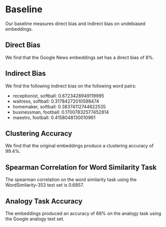 # Baseline
Our baseline measures direct bias and indirect bias on undebiased embeddings.

## Direct Bias
We find that the Google News embeddings set has a direct bias of 8%.

## Indirect Bias
We find the following indirect bias on the following word pairs:
* receptionist, softball: 0.6723428949119995
* waitress, softball: 0.31784272010598474
* homemaker, softball: 0.38374112744622535
* businessman, football: 0.17007832577452814
* maestro, football: 0.4158048130010961

## Clustering Accuracy
We find that the original embeddings produce a clustering accuracy of 99.4%.

## Spearman Correlation for Word Similarity Task
The spearman correlation on the word similarity task using the WordSimilarity-353 test set is 0.6857.

## Analogy Task Accuracy
The embeddings produced an accuracy of 68% on the analogy task using the Google analogy test set.
